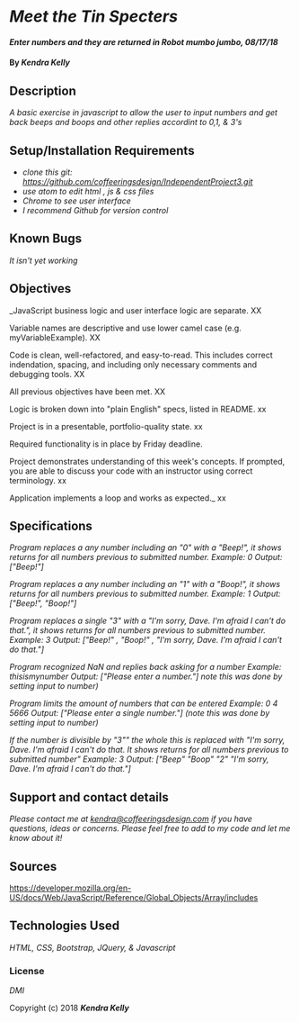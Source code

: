 # _Meet the Tin Specters_

#### _Enter numbers and they are returned in Robot mumbo jumbo, 08/17/18_

#### By _**Kendra Kelly**_

## Description

_A basic exercise in javascript to allow the user to input numbers and get back beeps and boops and other replies accordint to 0,1, & 3's_

## Setup/Installation Requirements

* _clone this git: https://github.com/coffeeringsdesign/IndependentProject3.git_
* _use atom to edit html , js & css files_
* _Chrome to see user interface_
* _I recommend Github for version control_

## Known Bugs

_It isn't yet working_

## Objectives

_JavaScript business logic and user interface logic are separate. XX

Variable names are descriptive and use lower camel case (e.g. myVariableExample). XX

Code is clean, well-refactored, and easy-to-read. This includes correct indendation, spacing, and including only necessary comments and debugging tools. XX

All previous objectives have been met. XX

Logic is broken down into "plain English" specs, listed in README. xx

Project is in a presentable, portfolio-quality state. xx

Required functionality is in place by Friday deadline.

Project demonstrates understanding of this week's concepts. If prompted, you are able to discuss your code with an instructor using correct terminology. xx

Application implements a loop and works as expected._ xx

## Specifications

_Program replaces a any number including an "0" with a "Beep!", it shows returns for all numbers previous to submitted number.
Example: 0
Output: ["Beep!"]_

_Program replaces a any number including an "1" with a "Boop!", it shows returns for all numbers previous to submitted number.
Example: 1
Output: ["Beep!", "Boop!"]_

_Program replaces a single "3" with a "I'm sorry, Dave. I'm afraid I can't do that.", it shows returns for all numbers previous to submitted number.
Example: 3
Output: ["Beep!" , "Boop!" , "I'm sorry, Dave. I'm afraid I can't do that."]_

_Program recognized NaN and replies back asking for a number
Example: thisismynumber
Output: ["Please enter a number."]
note this was done by setting input to number)_

_Program limits the amount of numbers that can be entered
Example: 0 4 5666
Output: ["Please enter a single number."]
(note this was done by setting input to number)_

_If the number is divisible by "3"" the whole this is replaced with "I'm sorry, Dave. I'm afraid I can't do that. It shows returns for all numbers previous to submitted number"
Example: 3
Output: ["Beep" "Boop" "2" "I'm sorry, Dave. I'm afraid I can't do that."]_

## Support and contact details

_Please contact me at kendra@coffeeringsdesign.com if you have questions, ideas or concerns.  Please feel free to add to my code and let me know about it!_

## Sources

https://developer.mozilla.org/en-US/docs/Web/JavaScript/Reference/Global_Objects/Array/includes

## Technologies Used

_HTML, CSS, Bootstrap, JQuery, & Javascript_

### License

*DMI*

Copyright (c) 2018 **_Kendra Kelly_**
